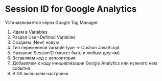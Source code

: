 # Session ID for Google Analytics

Устанавливается через Google Tag Manager
1. Идем в Variables
2. Раздел User-Defined Variables
3. Создаем (New) новую
4. Тип переменной variable type -> Custom JavaScript 
5. Название SessionID (может быть и любым другим)
6. Вставляем код с репозитория
7. Добавляем к коду инициализации Google Analytics или нужного нам события
8. В GA включаем настройки
